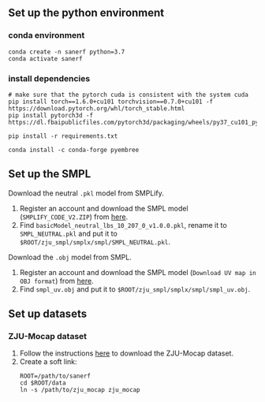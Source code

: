 ## Set up the python environment

### conda environment
```
conda create -n sanerf python=3.7
conda activate sanerf
```

### install dependencies
```
# make sure that the pytorch cuda is consistent with the system cuda
pip install torch==1.6.0+cu101 torchvision==0.7.0+cu101 -f https://download.pytorch.org/whl/torch_stable.html
pip install pytorch3d -f https://dl.fbaipublicfiles.com/pytorch3d/packaging/wheels/py37_cu101_pyt160/download.html

pip install -r requirements.txt

conda install -c conda-forge pyembree
```

## Set up the SMPL
Download the neutral `.pkl` model from SMPLify.
1. Register an account and download the SMPL model (`SMPLIFY_CODE_V2.ZIP`) from [here](https://smplify.is.tue.mpg.de/index.html).
2. Find `basicModel_neutral_lbs_10_207_0_v1.0.0.pkl`, rename it to `SMPL_NEUTRAL.pkl` and put it to `$ROOT/zju_smpl/smplx/smpl/SMPL_NEUTRAL.pkl`.

Download the `.obj` model from SMPL.
1. Register an account and download the SMPL model (`Download UV map in OBJ format`) from [here](https://smpl.is.tue.mpg.de/index.html).
2. Find `smpl_uv.obj` and put it to `$ROOT/zju_smpl/smplx/smpl/smpl_uv.obj`.

## Set up datasets

### ZJU-Mocap dataset

1. Follow the instructions [here](https://github.com/zju3dv/neuralbody/blob/master/INSTALL.md#zju-mocap-dataset) to download the ZJU-Mocap dataset.
2. Create a soft link:
    ```
    ROOT=/path/to/sanerf
    cd $ROOT/data
    ln -s /path/to/zju_mocap zju_mocap
    ```
